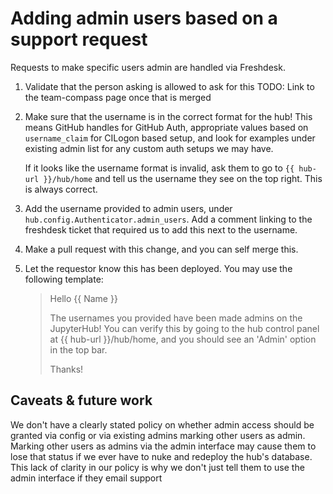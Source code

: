 # Adding admin users based on a support request

Requests to make specific users admin are handled via Freshdesk.

1. Validate that the person asking is allowed to ask for this
   TODO: Link to the team-compass page once that is merged

2. Make sure that the username is in the correct format for the hub!
   This means GitHub handles for GitHub Auth, appropriate values based on
   `username_claim` for CILogon based setup, and look for examples under
   existing admin list for any custom auth setups we may have.

   If it looks like the username format is invalid, ask them to go to
   `{{ hub-url }}/hub/home` and tell us the username they see on the top right.
   This is always correct.

3. Add the username provided to admin users, under `hub.config.Authenticator.admin_users`.
   Add a comment linking to the freshdesk ticket that required us to add this next
   to the username.

4. Make a pull request with this change, and you can self merge this.

5. Let the requestor know this has been deployed. You may use the following template:

   > Hello {{ Name }}
   >
   > The usernames you provided have been made admins on the JupyterHub! You can verify
   > this by going to the hub control panel at {{ hub-url }}/hub/home, and you should
   > see an 'Admin' option in the top bar.
   >
   > Thanks!

## Caveats & future work

We don't have a clearly stated policy on whether admin access should
be granted via config or via existing admins marking other users as
admin. Marking other users as admins via the admin interface may
cause them to lose that status if we ever have to nuke and redeploy
the hub's database. This lack of clarity in our policy is why we don't
just tell them to use the admin interface if they email support